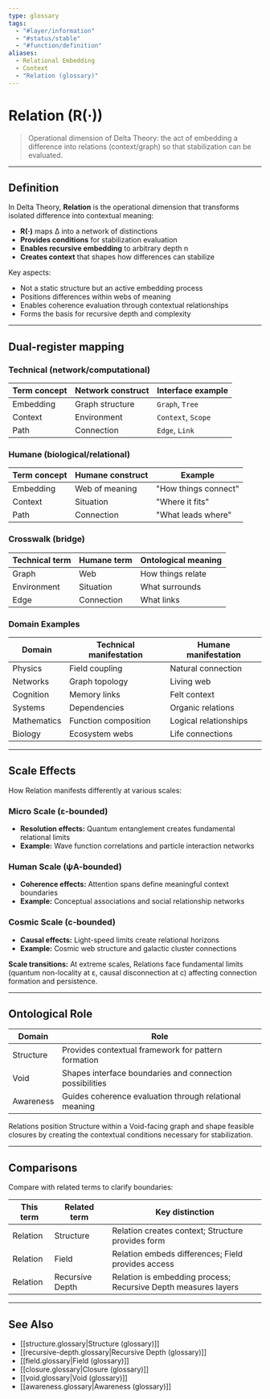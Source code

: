 ```yaml
---
type: glossary
tags:
  - "#layer/information"
  - "#status/stable"
  - "#function/definition"
aliases:
  - Relational Embedding
  - Context
  - "Relation (glossary)"
---
```


# Relation (R(·))

> Operational dimension of Delta Theory: the act of embedding a difference into relations (context/graph) so that stabilization can be evaluated.

---

## Definition

In Delta Theory, **Relation** is the operational dimension that transforms isolated difference into contextual meaning:

- **R(·)** maps ∆ into a network of distinctions
- **Provides conditions** for stabilization evaluation
- **Enables recursive embedding** to arbitrary depth n
- **Creates context** that shapes how differences can stabilize

Key aspects:
- Not a static structure but an active embedding process
- Positions differences within webs of meaning
- Enables coherence evaluation through contextual relationships
- Forms the basis for recursive depth and complexity

---

## Dual‑register mapping

### Technical (network/computational)

| Term concept | Network construct | Interface example |
|-------------|------------------|-------------------|
| Embedding | Graph structure | `Graph`, `Tree` |
| Context | Environment | `Context`, `Scope` |
| Path | Connection | `Edge`, `Link` |

### Humane (biological/relational)

| Term concept | Humane construct | Example |
|-------------|------------------|----------|
| Embedding | Web of meaning | "How things connect" |
| Context | Situation | "Where it fits" |
| Path | Connection | "What leads where" |

### Crosswalk (bridge)

| Technical term | Humane term | Ontological meaning |
|---------------|-------------|-------------------|
| Graph | Web | How things relate |
| Environment | Situation | What surrounds |
| Edge | Connection | What links |

### Domain Examples

| Domain | Technical manifestation | Humane manifestation |
|--------|------------------------|---------------------|
| Physics | Field coupling | Natural connection |
| Networks | Graph topology | Living web |
| Cognition | Memory links | Felt context |
| Systems | Dependencies | Organic relations |
| Mathematics | Function composition | Logical relationships |
| Biology | Ecosystem webs | Life connections |

---

## Scale Effects

How Relation manifests differently at various scales:

### Micro Scale (ε-bounded)
- **Resolution effects:** Quantum entanglement creates fundamental relational limits
- **Example:** Wave function correlations and particle interaction networks

### Human Scale (ψA-bounded)
- **Coherence effects:** Attention spans define meaningful context boundaries
- **Example:** Conceptual associations and social relationship networks

### Cosmic Scale (c-bounded)
- **Causal effects:** Light-speed limits create relational horizons
- **Example:** Cosmic web structure and galactic cluster connections

**Scale transitions:** At extreme scales, Relations face fundamental limits (quantum non-locality at ε, causal disconnection at c) affecting connection formation and persistence.

---

## Ontological Role

| Domain | Role |
|--------|------|
| Structure | Provides contextual framework for pattern formation |
| Void | Shapes interface boundaries and connection possibilities |
| Awareness | Guides coherence evaluation through relational meaning |

Relations position Structure within a Void-facing graph and shape feasible closures by creating the contextual conditions necessary for stabilization.

---

## Comparisons

Compare with related terms to clarify boundaries:

| This term | Related term | Key distinction |
|-----------|-------------|----------------|
| Relation | Structure | Relation creates context; Structure provides form |
| Relation | Field | Relation embeds differences; Field provides access |
| Relation | Recursive Depth | Relation is embedding process; Recursive Depth measures layers |

---

## See Also

- [[structure.glossary|Structure (glossary)]]
- [[recursive-depth.glossary|Recursive Depth (glossary)]]
- [[field.glossary|Field (glossary)]]
- [[closure.glossary|Closure (glossary)]]
- [[void.glossary|Void (glossary)]]
- [[awareness.glossary|Awareness (glossary)]]